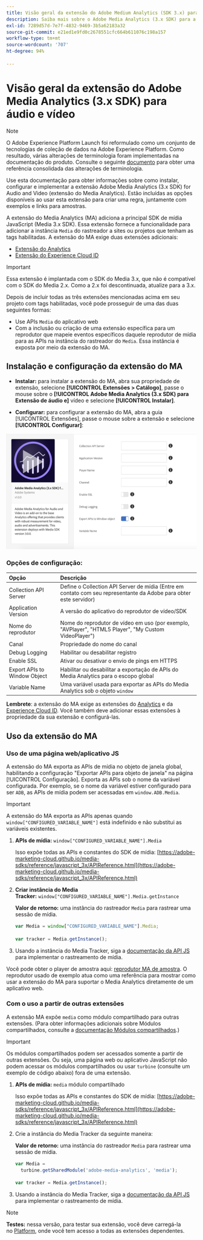 ```yaml
---
title: Visão geral da extensão do Adobe Medium Analytics (SDK 3.x) para áudio e vídeo
description: Saiba mais sobre o Adobe Media Analytics (3.x SDK) para a extensão de áudio e tag de vídeo na Adobe Experience Platform.
exl-id: 7289d57d-7e7f-4832-9469-3b5a62183a32
source-git-commit: e21ed1e9fd0c2678551cfc664b611076c198a157
workflow-type: tm+mt
source-wordcount: '707'
ht-degree: 94%

---
```


# Visão geral da extensão do Adobe Media Analytics (3.x SDK) para áudio e vídeo

>[!NOTE]
>
>O Adobe Experience Platform Launch foi reformulado como um conjunto de tecnologias de coleção de dados na Adobe Experience Platform. Como resultado, várias alterações de terminologia foram implementadas na documentação do produto. Consulte o seguinte [documento](../../../term-updates.md) para obter uma referência consolidada das alterações de terminologia.

Use esta documentação para obter informações sobre como instalar, configurar e implementar a extensão Adobe Media Analytics (3.x SDK) for Audio and Video (extensão do Media Analytics). Estão incluídas as opções disponíveis ao usar esta extensão para criar uma regra, juntamente com exemplos e links para amostras.

A extensão do Media Analytics (MA) adiciona a principal SDK de mídia JavaScript (Media 3.x SDK). Essa extensão fornece a funcionalidade para adicionar a instância `Media` do rastreador a sites ou projetos que tenham as tags habilitadas. A extensão do MA exige duas extensões adicionais:

* [Extensão do Analytics](../analytics/overview.md)
* [Extensão do Experience Cloud ID](../id-service/overview.md)

>[!IMPORTANT]
>
>Essa extensão é implantada com o SDK do Media 3.x, que não é compatível com o SDK do Media 2.x. Como a 2.x foi descontinuada, atualize para a 3.x.

Depois de incluir todas as três extensões mencionadas acima em seu projeto com tags habilitadas, você pode prosseguir de uma das duas seguintes formas:

* Use APIs `Media` do aplicativo web
* Com a inclusão ou criação de uma extensão específica para um reprodutor que mapeie eventos específicos daquele reprodutor de mídia para as APIs na instância do rastreador do `Media`. Essa instância é exposta por meio da extensão do MA.

## Instalação e configuração da extensão do MA

* **Instalar:** para instalar a extensão do MA, abra sua propriedade de extensão, selecione **[!UICONTROL Extensões > Catálogo]**, passe o mouse sobre o **[!UICONTROL Adobe Media Analytics (3.x SDK) para Extensão de áudio e]** vídeo e selecione **[!UICONTROL Instalar]**.

* **Configurar:** para configurar a extensão do MA, abra a guia [!UICONTROL Extensões], passe o mouse sobre a extensão e selecione **[!UICONTROL Configurar]**:

![Configuração de extensão do MA](../../../images/ext-ma-config.png)

### Opções de configuração:

| Opção | Descrição |
| :--- | :--- |
| Collection API Server | Define o Collection API Server de mídia (Entre em contato com seu representante da Adobe para obter este servidor) |
| Application Version | A versão do aplicativo do reprodutor de vídeo/SDK |
| Nome do reprodutor | Nome do reprodutor de vídeo em uso (por exemplo, &quot;AVPlayer&quot;, &quot;HTML5 Player&quot;, &quot;My Custom VideoPlayer&quot;) |
| Canal | Propriedade do nome do canal |
| Debug Logging | Habilitar ou desabilitar registro |
| Enable SSL | Ativar ou desativar o envio de pings em HTTPS |
| Export APIs to Window Object | Habilitar ou desabilitar a exportação de APIs do Media Analytics para o escopo global |
| Variable Name | Uma variável usada para exportar as APIs do Media Analytics sob o objeto `window` |

**Lembrete**: a extensão do MA exige as extensões do [Analytics](../analytics/overview.md) e da [Experience Cloud ID](../id-service/overview.md). Você também deve adicionar essas extensões à propriedade da sua extensão e configurá-las.

## Uso da extensão do MA

### Uso de uma página web/aplicativo JS

A extensão do MA exporta as APIs de mídia no objeto de janela global, habilitando a configuração &quot;Exportar APIs para objeto de janela&quot; na página [!UICONTROL Configuração]. Exporta as APIs sob o nome da variável configurada. Por exemplo, se o nome da variável estiver configurado para ser `ADB`, as APIs de mídia podem ser acessadas em `window.ADB.Media`.

>[!IMPORTANT]
>
>A extensão do MA exporta as APIs apenas quando `window["CONFIGURED_VARIABLE_NAME"]` está indefinido e não substitui as variáveis existentes.

1. **APIs de mídia:** `window["CONFIGURED_VARIABLE_NAME"].Media`

   Isso expõe todas as APIs e constantes do SDK de mídia: [https://adobe-marketing-cloud.github.io/media-sdks/reference/javascript_3x/APIReference.html](https://adobe-marketing-cloud.github.io/media-sdks/reference/javascript_3x/APIReference.html)

1. **Criar instância do Media Tracker:** `window["CONFIGURED_VARIABLE_NAME"].Media.getInstance`

   **Valor de retorno:** uma instância do rastreador `Media` para rastrear uma sessão de mídia.

   ```javascript
   var Media = window["CONFIGURED_VARIABLE_NAME"].Media;
   
   var tracker = Media.getInstance();
   ```

1. Usando a instância do Media Tracker, siga a [documentação da API JS](https://adobe-marketing-cloud.github.io/media-sdks/reference/javascript_3x/index.html) para implementar o rastreamento de mídia.

Você pode obter o player de amostra aqui: [reprodutor MA de amostra](https://github.com/Adobe-Marketing-Cloud/media-sdks/tree/master/samples/launch/js/3.x). O reprodutor usado de exemplo atua como uma referência para mostrar como usar a extensão do MA para suportar o Media Analytics diretamente de um aplicativo web.


### Com o uso a partir de outras extensões

A extensão MA expõe `media` como módulo compartilhado para outras extensões. (Para obter informações adicionais sobre Módulos compartilhados, consulte a [documentação Módulos compartilhados](../../../extension-dev/web/shared.md).)

>[!IMPORTANT]
>
>Os módulos compartilhados podem ser acessados somente a partir de outras extensões. Ou seja, uma página web ou aplicativo JavaScript não podem acessar os módulos compartilhados ou usar `turbine` (consulte um exemplo de código abaixo) fora de uma extensão.

1. **APIs de mídia:** `media` módulo compartilhado

   Isso expõe todas as APIs e constantes do SDK de mídia: [https://adobe-marketing-cloud.github.io/media-sdks/reference/javascript_3x/APIReference.html](https://adobe-marketing-cloud.github.io/media-sdks/reference/javascript_3x/APIReference.html)

1. Crie a instância do Media Tracker da seguinte maneira:

   **Valor de retorno:** uma instância do rastreador `Media` para rastrear uma sessão de mídia.

   ```javascript
   var Media =
     turbine.getSharedModule('adobe-media-analytics', 'media');
   
   var tracker = Media.getInstance();
   ```

1. Usando a instância do Media Tracker, siga a [documentação da API JS](https://adobe-marketing-cloud.github.io/media-sdks/reference/javascript_3x/index.html) para implementar o rastreamento de mídia.

>[!NOTE]
>
>**Testes:** nessa versão, para testar sua extensão, você deve carregá-la no [Platform](../../../extension-dev/submit/upload-and-test.md), onde você tem acesso a todas as extensões dependentes.
